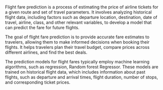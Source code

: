 Flight fare prediction is a process of estimating the price of airline tickets for a given route and set of travel parameters. It involves analyzing historical flight data, including factors such as departure location, destination, date of travel, airline, class, and other relevant variables, to develop a model that can predict the fare for future flights.

The goal of flight fare prediction is to provide accurate fare estimates to travelers, allowing them to make informed decisions when booking their flights. It helps travelers plan their travel budget, compare prices across different airlines, and find the best deals.

The prediction models for flight fares typically employ machine learning algorithms, such as regression, Random forest Regressor. These models are trained on historical flight data, which includes information about past flights, such as departure and arrival times, flight duration, number of stops, and corresponding ticket prices.
